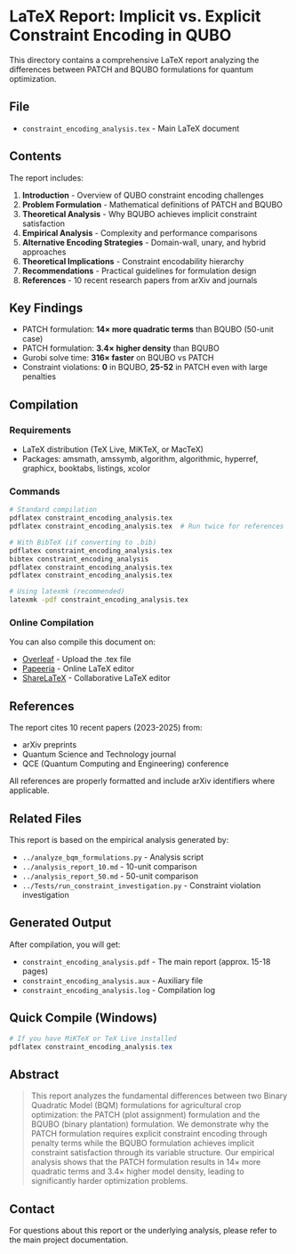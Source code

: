# LaTeX Report: Implicit vs. Explicit Constraint Encoding in QUBO

This directory contains a comprehensive LaTeX report analyzing the differences between PATCH and BQUBO formulations for quantum optimization.

## File

- `constraint_encoding_analysis.tex` - Main LaTeX document

## Contents

The report includes:

1. **Introduction** - Overview of QUBO constraint encoding challenges
2. **Problem Formulation** - Mathematical definitions of PATCH and BQUBO
3. **Theoretical Analysis** - Why BQUBO achieves implicit constraint satisfaction
4. **Empirical Analysis** - Complexity and performance comparisons
5. **Alternative Encoding Strategies** - Domain-wall, unary, and hybrid approaches
6. **Theoretical Implications** - Constraint encodability hierarchy
7. **Recommendations** - Practical guidelines for formulation design
8. **References** - 10 recent research papers from arXiv and journals

## Key Findings

- PATCH formulation: **14× more quadratic terms** than BQUBO (50-unit case)
- PATCH formulation: **3.4× higher density** than BQUBO
- Gurobi solve time: **316× faster** on BQUBO vs PATCH
- Constraint violations: **0** in BQUBO, **25-52** in PATCH even with large penalties

## Compilation

### Requirements

- LaTeX distribution (TeX Live, MiKTeX, or MacTeX)
- Packages: amsmath, amssymb, algorithm, algorithmic, hyperref, graphicx, booktabs, listings, xcolor

### Commands

```bash
# Standard compilation
pdflatex constraint_encoding_analysis.tex
pdflatex constraint_encoding_analysis.tex  # Run twice for references

# With BibTeX (if converting to .bib)
pdflatex constraint_encoding_analysis.tex
bibtex constraint_encoding_analysis
pdflatex constraint_encoding_analysis.tex
pdflatex constraint_encoding_analysis.tex

# Using latexmk (recommended)
latexmk -pdf constraint_encoding_analysis.tex
```

### Online Compilation

You can also compile this document on:
- [Overleaf](https://www.overleaf.com/) - Upload the .tex file
- [Papeeria](https://papeeria.com/) - Online LaTeX editor
- [ShareLaTeX](https://www.sharelatex.com/) - Collaborative LaTeX editor

## References

The report cites 10 recent papers (2023-2025) from:
- arXiv preprints
- Quantum Science and Technology journal
- QCE (Quantum Computing and Engineering) conference

All references are properly formatted and include arXiv identifiers where applicable.

## Related Files

This report is based on the empirical analysis generated by:
- `../analyze_bqm_formulations.py` - Analysis script
- `../analysis_report_10.md` - 10-unit comparison
- `../analysis_report_50.md` - 50-unit comparison
- `../Tests/run_constraint_investigation.py` - Constraint violation investigation

## Generated Output

After compilation, you will get:
- `constraint_encoding_analysis.pdf` - The main report (approx. 15-18 pages)
- `constraint_encoding_analysis.aux` - Auxiliary file
- `constraint_encoding_analysis.log` - Compilation log

## Quick Compile (Windows)

```powershell
# If you have MiKTeX or TeX Live installed
pdflatex constraint_encoding_analysis.tex
```

## Abstract

> This report analyzes the fundamental differences between two Binary Quadratic Model (BQM) formulations for agricultural crop optimization: the PATCH (plot assignment) formulation and the BQUBO (binary plantation) formulation. We demonstrate why the PATCH formulation requires explicit constraint encoding through penalty terms while the BQUBO formulation achieves implicit constraint satisfaction through its variable structure. Our empirical analysis shows that the PATCH formulation results in 14× more quadratic terms and 3.4× higher model density, leading to significantly harder optimization problems.

## Contact

For questions about this report or the underlying analysis, please refer to the main project documentation.
